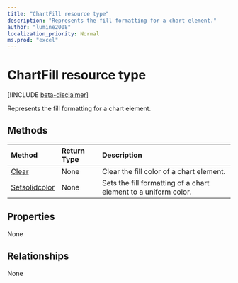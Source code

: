 ```yaml
---
title: "ChartFill resource type"
description: "Represents the fill formatting for a chart element."
author: "lumine2008"
localization_priority: Normal
ms.prod: "excel"
---
```


# ChartFill resource type

[!INCLUDE [beta-disclaimer](../../includes/beta-disclaimer.md)]

Represents the fill formatting for a chart element.


## Methods

| Method		   | Return Type	|Description|
|:---------------|:--------|:----------|
|[Clear](../api/chartfill-clear.md)|None|Clear the fill color of a chart element.|
|[Setsolidcolor](../api/chartfill-setsolidcolor.md)|None|Sets the fill formatting of a chart element to a uniform color.|

## Properties
None

## Relationships
None


<!-- uuid: 8fcb5dbc-d5aa-4681-8e31-b001d5168d79
2015-10-25 14:57:30 UTC -->
<!--
{
  "type": "#page.annotation",
  "description": "ChartFill resource",
  "keywords": "",
  "section": "documentation",
  "tocPath": "",
  "suppressions": [
    "Error: /api-reference/beta/resources/chartfill.md:\r\n      Exception processing links.\r\n    System.ArgumentException: Link Definition was null. Link text: !INCLUDE [beta-disclaimer](../../includes/beta-disclaimer.md)\r\n      at ApiDoctor.Validation.DocFile.get_LinkDestinations()\r\n      at ApiDoctor.Validation.DocSet.ValidateLinks(Boolean includeWarnings, String[] relativePathForFiles, IssueLogger issues, Boolean requireFilenameCaseMatch, Boolean printOrphanedFiles)"
  ]
}
-->
